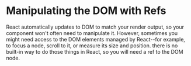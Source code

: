 # Manipulating the DOM with Refs

React automatically updates to DOM to match your render output, so your component won't often need to manipulate it. However, sometimes you might need access to the DOM elements managed by React--for example, to focus a node, scroll to it, or measure its size and position. there is no built-in way to do those things in React, so you will need a ref to the DOM node.


